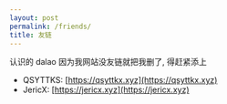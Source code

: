 ```yaml
---
layout: post
permalink: /friends/
title: 友链
---
```


认识的 dalao 因为我网站没友链就把我删了, 得赶紧添上

- QSYTTKS: [https://qsyttkx.xyz](https://qsyttkx.xyz)
- JericX: [https://jericx.xyz](https://jericx.xyz)